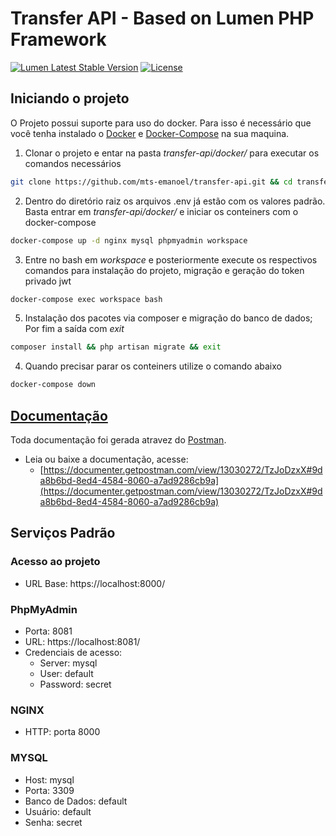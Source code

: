 # Transfer API - Based on Lumen PHP Framework
[![Lumen Latest Stable Version](https://img.shields.io/packagist/v/laravel/framework)](https://packagist.org/packages/laravel/lumen-framework)
[![License](https://img.shields.io/packagist/l/laravel/framework)](https://packagist.org/packages/laravel/lumen-framework)

## Iniciando o projeto

O Projeto possui suporte para uso do docker. Para isso é necessário que você tenha instalado o [Docker](https://docs.docker.com/engine/install/) e [Docker-Compose](https://docs.docker.com/compose/install/) na sua maquina.

1. Clonar o projeto e entar na pasta  _transfer-api/docker/_ para executar os comandos necessários
~~~bash
git clone https://github.com/mts-emanoel/transfer-api.git && cd transfer-api && cd docker
~~~

2. Dentro do diretório raiz os arquivos .env já estão com os valores padrão. Basta entrar em _transfer-api/docker/_ e iniciar os conteiners com o docker-compose
~~~bash
docker-compose up -d nginx mysql phpmyadmin workspace
~~~

3. Entre no bash em _workspace_ e posteriormente execute os respectivos comandos para instalação do projeto, migração e geração do token privado jwt
~~~bash
docker-compose exec workspace bash
~~~

5. Instalação dos pacotes via composer e migração do banco de dados; Por fim a saída com _exit_
~~~bash
composer install && php artisan migrate && exit
~~~

4. Quando precisar parar os conteiners utilize o comando abaixo 
~~~bash
docker-compose down
~~~


## [Documentação](https://documenter.getpostman.com/view/13030272/TzJoDzxX#9da8b6bd-8ed4-4584-8060-a7ad9286cb9a)

Toda documentação foi gerada atravez do [Postman](https://www.postman.com/).
 - Leia ou baixe a documentação, acesse: 
   - [https://documenter.getpostman.com/view/13030272/TzJoDzxX#9da8b6bd-8ed4-4584-8060-a7ad9286cb9a](https://documenter.getpostman.com/view/13030272/TzJoDzxX#9da8b6bd-8ed4-4584-8060-a7ad9286cb9a)

## Serviços Padrão

### Acesso ao projeto
- URL Base: https://localhost:8000/

### PhpMyAdmin
- Porta: 8081
- URL: https://localhost:8081/
- Credenciais de acesso:
  - Server: mysql
  - User: default
  - Password: secret

### NGINX
- HTTP: porta 8000

### MYSQL
- Host: mysql
- Porta: 3309
- Banco de Dados: default
- Usuário: default
- Senha: secret